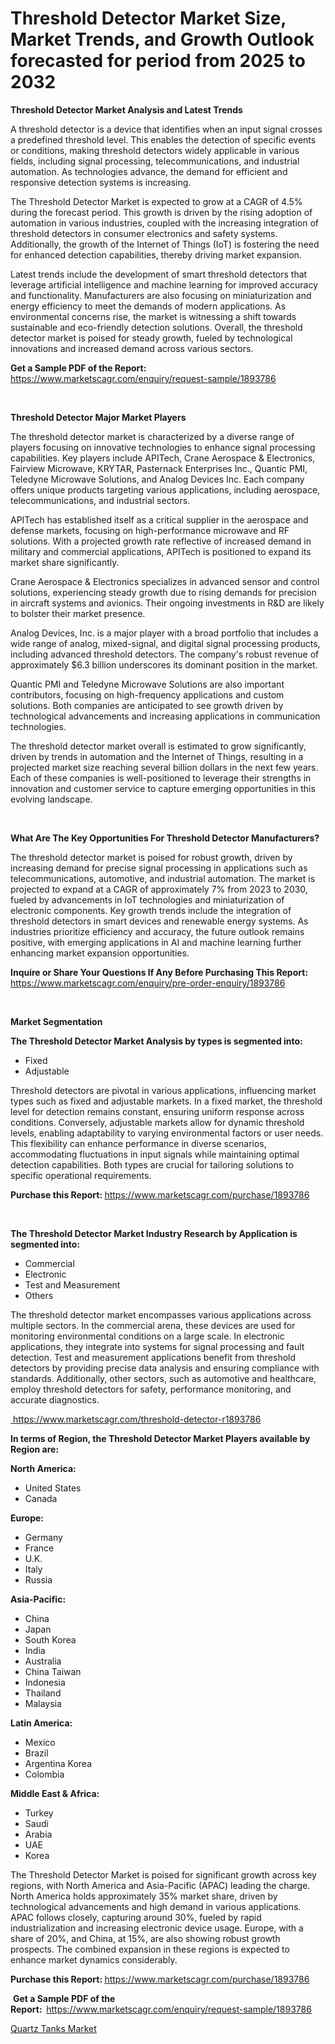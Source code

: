 <p><h1>Threshold Detector Market Size, Market Trends, and Growth Outlook forecasted for period from 2025 to 2032</h1></p><p><strong>Threshold Detector Market Analysis and Latest Trends</strong></p>
<p><p>A threshold detector is a device that identifies when an input signal crosses a predefined threshold level. This enables the detection of specific events or conditions, making threshold detectors widely applicable in various fields, including signal processing, telecommunications, and industrial automation. As technologies advance, the demand for efficient and responsive detection systems is increasing.</p><p>The Threshold Detector Market is expected to grow at a CAGR of 4.5% during the forecast period. This growth is driven by the rising adoption of automation in various industries, coupled with the increasing integration of threshold detectors in consumer electronics and safety systems. Additionally, the growth of the Internet of Things (IoT) is fostering the need for enhanced detection capabilities, thereby driving market expansion.</p><p>Latest trends include the development of smart threshold detectors that leverage artificial intelligence and machine learning for improved accuracy and functionality. Manufacturers are also focusing on miniaturization and energy efficiency to meet the demands of modern applications. As environmental concerns rise, the market is witnessing a shift towards sustainable and eco-friendly detection solutions. Overall, the threshold detector market is poised for steady growth, fueled by technological innovations and increased demand across various sectors.</p></p>
<p><strong>Get a Sample PDF of the Report:&nbsp;</strong> <a href="https://www.marketscagr.com/enquiry/request-sample/1893786?utm_campaign=2822&utm_medium=2&utm_source=Github&utm_content=ia&utm_term=06042025&utm_id=threshold-detector">https://www.marketscagr.com/enquiry/request-sample/1893786</a></p>
<p>&nbsp;</p>
<p><strong>Threshold Detector Major Market Players</strong></p>
<p><p>The threshold detector market is characterized by a diverse range of players focusing on innovative technologies to enhance signal processing capabilities. Key players include APITech, Crane Aerospace & Electronics, Fairview Microwave, KRYTAR, Pasternack Enterprises Inc., Quantic PMI, Teledyne Microwave Solutions, and Analog Devices Inc. Each company offers unique products targeting various applications, including aerospace, telecommunications, and industrial sectors.</p><p>APITech has established itself as a critical supplier in the aerospace and defense markets, focusing on high-performance microwave and RF solutions. With a projected growth rate reflective of increased demand in military and commercial applications, APITech is positioned to expand its market share significantly.</p><p>Crane Aerospace & Electronics specializes in advanced sensor and control solutions, experiencing steady growth due to rising demands for precision in aircraft systems and avionics. Their ongoing investments in R&D are likely to bolster their market presence.</p><p>Analog Devices, Inc. is a major player with a broad portfolio that includes a wide range of analog, mixed-signal, and digital signal processing products, including advanced threshold detectors. The company's robust revenue of approximately $6.3 billion underscores its dominant position in the market.</p><p>Quantic PMI and Teledyne Microwave Solutions are also important contributors, focusing on high-frequency applications and custom solutions. Both companies are anticipated to see growth driven by technological advancements and increasing applications in communication technologies.</p><p>The threshold detector market overall is estimated to grow significantly, driven by trends in automation and the Internet of Things, resulting in a projected market size reaching several billion dollars in the next few years. Each of these companies is well-positioned to leverage their strengths in innovation and customer service to capture emerging opportunities in this evolving landscape.</p></p>
<p>&nbsp;</p>
<p><strong>What Are The Key Opportunities For Threshold Detector Manufacturers?</strong></p>
<p><p>The threshold detector market is poised for robust growth, driven by increasing demand for precise signal processing in applications such as telecommunications, automotive, and industrial automation. The market is projected to expand at a CAGR of approximately 7% from 2023 to 2030, fueled by advancements in IoT technologies and miniaturization of electronic components. Key growth trends include the integration of threshold detectors in smart devices and renewable energy systems. As industries prioritize efficiency and accuracy, the future outlook remains positive, with emerging applications in AI and machine learning further enhancing market expansion opportunities.</p></p>
<p><strong>Inquire or Share Your Questions If Any Before Purchasing This Report:</strong> <a href="https://www.marketscagr.com/enquiry/pre-order-enquiry/1893786?utm_campaign=2822&utm_medium=2&utm_source=Github&utm_content=ia&utm_term=06042025&utm_id=threshold-detector">https://www.marketscagr.com/enquiry/pre-order-enquiry/1893786</a></p>
<p>&nbsp;</p>
<p><strong>Market Segmentation</strong></p>
<p><strong>The Threshold Detector Market Analysis by types is segmented into:</strong></p>
<p><ul><li>Fixed</li><li>Adjustable</li></ul></p>
<p><p>Threshold detectors are pivotal in various applications, influencing market types such as fixed and adjustable markets. In a fixed market, the threshold level for detection remains constant, ensuring uniform response across conditions. Conversely, adjustable markets allow for dynamic threshold levels, enabling adaptability to varying environmental factors or user needs. This flexibility can enhance performance in diverse scenarios, accommodating fluctuations in input signals while maintaining optimal detection capabilities. Both types are crucial for tailoring solutions to specific operational requirements.</p></p>
<p><strong>Purchase this Report:&nbsp;</strong><a href="https://www.marketscagr.com/purchase/1893786?utm_campaign=2822&utm_medium=2&utm_source=Github&utm_content=ia&utm_term=06042025&utm_id=threshold-detector">https://www.marketscagr.com/purchase/1893786</a></p>
<p>&nbsp;</p>
<p><strong>The Threshold Detector Market Industry Research by Application is segmented into:</strong></p>
<p><ul><li>Commercial</li><li>Electronic</li><li>Test and Measurement</li><li>Others</li></ul></p>
<p><p>The threshold detector market encompasses various applications across multiple sectors. In the commercial arena, these devices are used for monitoring environmental conditions on a large scale. In electronic applications, they integrate into systems for signal processing and fault detection. Test and measurement applications benefit from threshold detectors by providing precise data analysis and ensuring compliance with standards. Additionally, other sectors, such as automotive and healthcare, employ threshold detectors for safety, performance monitoring, and accurate diagnostics.</p></p>
<p><a href="https://www.marketscagr.com/threshold-detector-r1893786?utm_campaign=2822&utm_medium=2&utm_source=Github&utm_content=ia&utm_term=06042025&utm_id=threshold-detector">&nbsp;https://www.marketscagr.com/threshold-detector-r1893786</a></p>
<p><strong>In terms of Region, the Threshold Detector Market Players available by Region are:</strong></p>
<p>
    <p> <strong> North America: </strong>
        <ul>
            <li>United States</li>
            <li>Canada</li>
        </ul>
        </p> 
    <p> <strong> Europe: </strong>
        <ul>
            <li>Germany</li>
            <li>France</li>
            <li>U.K.</li>
            <li>Italy</li>
            <li>Russia</li>
        </ul>
        </p> 
    <p> <strong> Asia-Pacific: </strong>
        <ul>
            <li>China</li>
            <li>Japan</li>
            <li>South Korea</li>
            <li>India</li>
            <li>Australia</li>
            <li>China Taiwan</li>
            <li>Indonesia</li>
            <li>Thailand</li>
            <li>Malaysia</li>
        </ul>
        </p> 
    <p> <strong> Latin America: </strong>
        <ul>
            <li>Mexico</li>
            <li>Brazil</li>
            <li>Argentina Korea</li>
            <li>Colombia</li>
        </ul>
        </p> 
    <p> <strong> Middle East & Africa: </strong>
        <ul>
            <li>Turkey</li>
            <li>Saudi</li>
            <li>Arabia</li>
            <li>UAE</li>
            <li>Korea</li>
        </ul>
    </p>
    </p>
<p><p>The Threshold Detector Market is poised for significant growth across key regions, with North America and Asia-Pacific (APAC) leading the charge. North America holds approximately 35% market share, driven by technological advancements and high demand in various applications. APAC follows closely, capturing around 30%, fueled by rapid industrialization and increasing electronic device usage. Europe, with a share of 20%, and China, at 15%, are also showing robust growth prospects. The combined expansion in these regions is expected to enhance market dynamics considerably.</p></p>
<p><strong>Purchase this Report: </strong><a href="https://www.marketscagr.com/purchase/1893786?utm_campaign=2822&utm_medium=2&utm_source=Github&utm_content=ia&utm_term=06042025&utm_id=threshold-detector">https://www.marketscagr.com/purchase/1893786</a></p>
<p>&nbsp;<strong>Get a Sample PDF of the Report:&nbsp;&nbsp;</strong><a href="https://www.marketscagr.com/enquiry/request-sample/1893786?utm_campaign=2822&utm_medium=2&utm_source=Github&utm_content=ia&utm_term=06042025&utm_id=threshold-detector">https://www.marketscagr.com/enquiry/request-sample/1893786</a></p>
<p><strong></strong></p>
<p><p><a href="https://github.com/hunanuzmez/Market-Research-Report-List-1/blob/main/quartz-tanks-market.md?utm_campaign=2822&utm_medium=2&utm_source=Github&utm_content=ia&utm_term=06042025&utm_id=threshold-detector">Quartz Tanks Market</a></p></p>